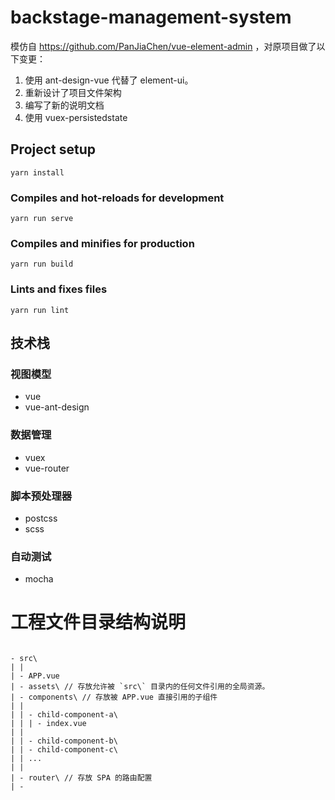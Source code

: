 # backstage-management-system
模仿自 https://github.com/PanJiaChen/vue-element-admin ，对原项目做了以下变更：  
1. 使用 ant-design-vue 代替了 element-ui。
2. 重新设计了项目文件架构
3. 编写了新的说明文档
4. 使用 vuex-persistedstate 
    
## Project setup
```
yarn install
```

### Compiles and hot-reloads for development
```
yarn run serve
```

### Compiles and minifies for production
```
yarn run build
```

### Lints and fixes files
```
yarn run lint
```

## 技术栈
### 视图模型
* vue
* vue-ant-design
### 数据管理
* vuex
* vue-router
### 脚本预处理器
* postcss
* scss
### 自动测试
* mocha

# 工程文件目录结构说明
```

- src\
| |
| - APP.vue
| - assets\ // 存放允许被 `src\` 目录内的任何文件引用的全局资源。
| - components\ // 存放被 APP.vue 直接引用的子组件
| | 
| | - child-component-a\
| | | - index.vue
| | 
| | - child-component-b\
| | - child-component-c\
| | ...
| |
| - router\ // 存放 SPA 的路由配置
| - 

```